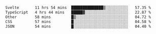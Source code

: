 <!--START_SECTION:waka-->

```txt
Svelte       11 hrs 54 mins  ██████████████▒░░░░░░░░░░   57.35 %
TypeScript   4 hrs 44 mins   █████▓░░░░░░░░░░░░░░░░░░░   22.87 %
Other        58 mins         █▒░░░░░░░░░░░░░░░░░░░░░░░   04.72 %
CSS          57 mins         █░░░░░░░░░░░░░░░░░░░░░░░░   04.58 %
JSON         54 mins         █░░░░░░░░░░░░░░░░░░░░░░░░   04.40 %
```

<!--END_SECTION:waka-->

